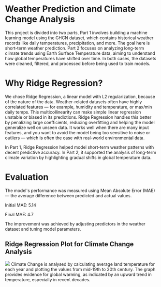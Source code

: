 # Weather Prediction and Climate Change Analysis
This project is divided into two parts, Part 1 involves building a machine learning model using the GHCN dataset, which contains historical weather records like daily temperatures, precipitation, and more. The goal here is short-term weather prediction.
Part 2 focuses on analyzing long-term climate trends using Earth Surface Temperature data, aiming to understand how global temperatures have shifted over time. In both cases, the datasets were cleaned, filtered, and processed before being used to train models.

# Why Ridge Regression?
We chose Ridge Regression, a linear model with L2 regularization, because of the nature of the data. Weather-related datasets often have highly correlated features — for example, humidity and temperature, or max/min daily temps. This multicollinearity can make simple linear regression unstable or biased in its predictions.
Ridge Regression handles this better by penalizing large coefficients, reducing overfitting and helping the model generalize well on unseen data. It works well when there are many input features, and you want to avoid the model being too sensitive to noise or outliers — which is often the case with real-world environmental data.

In Part 1, Ridge Regression helped model short-term weather patterns with decent predictive accuracy. In Part 2, it supported the analysis of long-term climate variation by highlighting gradual shifts in global temperature data.


# Evaluation
The model's performance was measured using Mean Absolute Error (MAE) — the average difference between predicted and actual values.

Initial MAE: 5.14

Final MAE: 4.7

The improvement was achieved by adjusting predictors in the weather dataset and tuning model parameters.

## Ridge Regression Plot for Climate Change Analysis
![](assets/visualisations/ridgeregression_climate.png)
Climate Change is analysed by calculating average land temperature for each year and plotting the values from mid-19th to 20th century. The graph provides evidence for global warming, as indicated by an upward trend in temperature, especially in recent decades.


